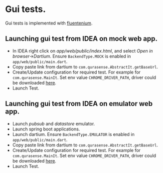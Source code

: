 # Gui tests.
Gui tests is implemented with [fluentenium](http://fluentlenium.org/).

## Launching gui test from IDEA on mock web app.
* In IDEA right click on _app/web/public/index.html_, and select _Open in browser_->_Dartium_. Ensure `BackendType.MOCK` is enabled in `app/web/public/main.dart`.
* Copy paste link from dartium to `com.qurasense.AbstractIt.getBaseUrl`.
* Create/Update configuration for required test. For example for `com.qurasense.MainIt`. Set env value `CHROME_DRIVER_PATH`, driver could be downloaded [here](https://sites.google.com/a/chromium.org/chromedriver/downloads).
* Launch Test.

## Launching gui test from IDEA on emulator web app.
* Launch _pubsub_ and _datastore_ emulator.
* Launch spring boot applications.
* Launch dartium. Ensure `BackendType.EMULATOR` is enabled in `app/web/public/main.dart`.
* Copy paste link from dartium to `com.qurasense.AbstractIt.getBaseUrl`.
* Create/Update configuration for required test. For example for `com.qurasense.MainIt`. Set env value `CHROME_DRIVER_PATH`, driver could be downloaded [here](https://sites.google.com/a/chromium.org/chromedriver/downloads).
* Launch Test.
